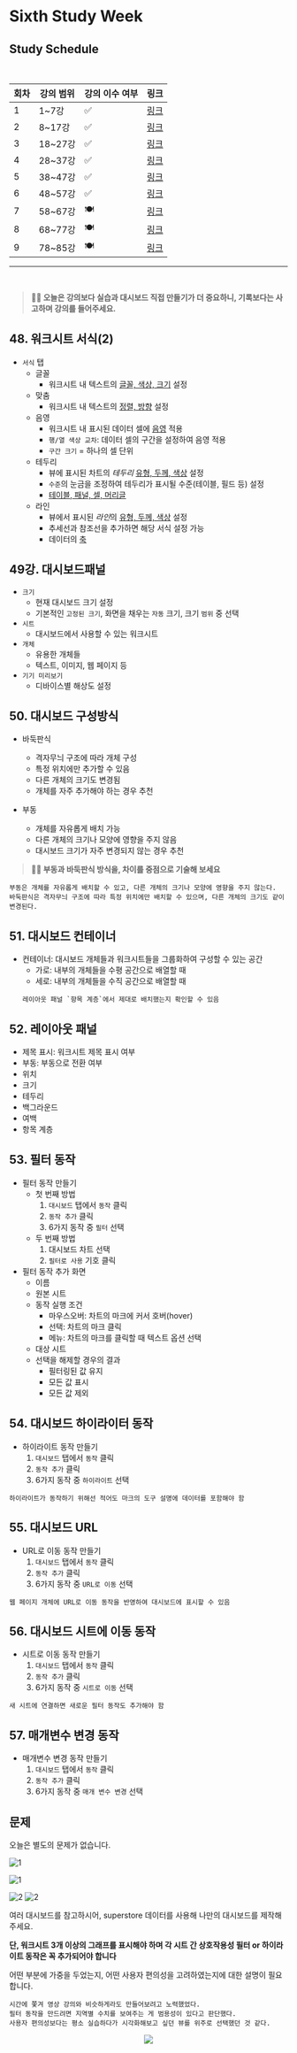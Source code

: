 # Sixth Study Week


## Study Schedule
<br>

| 회차 | 강의 범위   | 강의 이수 여부 | 링크                                                                                                     |
|------|-------------|----------------|--------------------------------------------------------------------------------------------------------|
| 1    | 1~7강       | ✅              | [링크](https://www.youtube.com/watch?v=AXkaUrJs-Ko&list=PL87tgIIryGsa5vdz6MsaOEF8PK-YqK3fz&index=84)    |
| 2    | 8~17강      | ✅              | [링크](https://www.youtube.com/watch?v=AXkaUrJs-Ko&list=PL87tgIIryGsa5vdz6MsaOEF8PK-YqK3fz&index=75)    |
| 3    | 18~27강     | ✅              | [링크](https://www.youtube.com/watch?v=AXkaUrJs-Ko&list=PL87tgIIryGsa5vdz6MsaOEF8PK-YqK3fz&index=65)    |
| 4    | 28~37강     | ✅              | [링크](https://www.youtube.com/watch?v=e6J0Ljd6h44&list=PL87tgIIryGsa5vdz6MsaOEF8PK-YqK3fz&index=55)    |
| 5    | 38~47강     | ✅              | [링크](https://www.youtube.com/watch?v=AXkaUrJs-Ko&list=PL87tgIIryGsa5vdz6MsaOEF8PK-YqK3fz&index=45)    |
| 6    | 48~57강     | ✅              | [링크](https://www.youtube.com/watch?v=AXkaUrJs-Ko&list=PL87tgIIryGsa5vdz6MsaOEF8PK-YqK3fz&index=35)    |
| 7    | 58~67강     | 🍽️             | [링크](https://www.youtube.com/watch?v=AXkaUrJs-Ko&list=PL87tgIIryGsa5vdz6MsaOEF8PK-YqK3fz&index=25)    |
| 8    | 68~77강     | 🍽️             | [링크](https://www.youtube.com/watch?v=AXkaUrJs-Ko&list=PL87tgIIryGsa5vdz6MsaOEF8PK-YqK3fz&index=15)    |
| 9    | 78~85강     | 🍽️             | [링크](https://www.youtube.com/watch?v=AXkaUrJs-Ko&list=PL87tgIIryGsa5vdz6MsaOEF8PK-YqK3fz&index=5)     |
---

<br/>
<!-- 여기까진 그대로 둬 주세요-->

> **🧞‍♀️ 오늘은 강의보다 실습과 대시보드 직접 만들기가 더 중요하니, 기록보다는 사고하며 강의를 들어주세요.**

## 48. 워크시트 서식(2)

<!-- 워크시트에 관해 본 강의에서 알게 된 점을 적어주세요 -->

- `서식` 탭
    - 글꼴
        - 워크시트 내 텍스트의 <ins>글꼴, 색상, 크기</ins> 설정
    - 맞춤
        - 워크시트 내 텍스트의 <ins>정렬, 방향</ins> 설정
    - 음영
        - 워크시트 내 표시된 데이터 셀에 <ins>음영</ins> 적용
        - `행/열 색상 교차`: 데이터 셀의 구간을 설정하여 음영 적용
        - `구간 크기` = 하나의 셀 단위
    - 테두리
        - 뷰에 표시된 차트의 *테두리* <ins>유형, 두께, 색상</ins> 설정
        - `수준`의 눈금을 조정하여 테두리가 표시될 수준(테이블, 필드 등) 설정
        - <ins>테이블, 패널, 셀, 머리글</ins>
    - 라인
        - 뷰에서 표시된 *라인*의 <ins>유형, 두께, 색상</ins> 설정
        - 추세선과 참조선을 추가하면 해당 서식 설정 가능
        - 데이터의 <ins>축</ins>

## 49강. 대시보드패널

<!-- 대시보드패널 강의에서 알게 된 점을 적어주세요. -->

- `크기`
    - 현재 대시보드 크기 설정
    - 기본적인 `고정된 크기`, 화면을 채우는 `자동` 크기, 크기 `범위` 중 선택
- `시트`
    - 대시보드에서 사용할 수 있는 워크시트
- `개체`
    - 유용한 개체들
    - 텍스트, 이미지, 웹 페이지 등
- `기기 미리보기`
    - 디바이스별 해상도 설정

## 50. 대시보드 구성방식

<!-- 알게 된 점을 적고, 아래 질문에 답해보세요 :) -->

- 바둑판식
    - 격자무늬 구조에 따라 개체 구성
    - 특정 위치에만 추가할 수 있음
    - 다른 개체의 크기도 변경됨
    - 개체를 자주 추가해야 하는 경우 추천

- 부동
    - 개체를 자유롭게 배치 가능
    - 다른 개체의 크기나 모양에 영향을 주지 않음
    - 대시보드 크기가 자주 변경되지 않는 경우 추천

> **🧞‍♀️ 부동과 바둑판식 방식을, 차이를 중점으로 기술해 보세요**

```
부동은 개체를 자유롭게 배치할 수 있고, 다른 개체의 크기나 모양에 영향을 주지 않는다.
바둑판식은 격자무늬 구조에 따라 특정 위치에만 배치할 수 있으며, 다른 개체의 크기도 같이 변경된다.
```

## 51. 대시보드 컨테이너

- 컨테이너: 대시보드 개체들과 워크시트들을 그룹화하여 구성할 수 있는 공간
    - 가로: 내부의 개체들을 수평 공간으로 배열할 때
    - 세로: 내부의 개체들을 수직 공간으로 배열할 때
    ```
    레이아웃 패널 `항목 계층`에서 제대로 배치했는지 확인할 수 있음
    ```

## 52. 레이아웃 패널

- 제목 표시: 워크시트 제목 표시 여부
- 부동: 부동으로 전환 여부
- 위치
- 크기
- 테두리
- 백그라운드
- 여백
- 항목 계층

## 53. 필터 동작

<!-- 필터 동작에 대해 알게 된 점을 적어주세요 -->

- 필터 동작 만들기
    - 첫 번째 방법
        1. `대시보드` 탭에서 `동작` 클릭
        1. `동작 추가` 클릭
        1. 6가지 동작 중 `필터` 선택
    - 두 번째 방법
        1. 대시보드 차트 선택
        1. `필터로 사용` 기호 클릭
- 필터 동작 추가 화면
    - 이름
    - 원본 시트
    - 동작 실행 조건
        - 마우스오버: 차트의 마크에 커서 호버(hover)
        - 선택: 차트의 마크 클릭
        - 메뉴: 차트의 마크를 클릭할 때 텍스트 옵션 선택
    - 대상 시트
    - 선택을 해제할 경우의 결과
        - 필터링된 값 유지
        - 모든 값 표시
        - 모든 값 제외

## 54. 대시보드 하이라이터 동작

<!-- 하이라이터에 대해 알게 된 점을 적어주세요 -->

- 하이라이트 동작 만들기
    1. `대시보드` 탭에서 `동작` 클릭
    1. `동작 추가` 클릭
    1. 6가지 동작 중 `하이라이트` 선택
```
하이라이트가 동작하기 위해선 적어도 마크의 도구 설명에 데이터를 포함해야 함
```

## 55. 대시보드 URL

<!-- URL에 대해 알게 된 점을 적어주세요 -->

- URL로 이동 동작 만들기
    1. `대시보드` 탭에서 `동작` 클릭
    1. `동작 추가` 클릭
    1. 6가지 동작 중 `URL로 이동` 선택
```
웹 페이지 개체에 URL로 이동 동작을 반영하여 대시보드에 표시할 수 있음
```

## 56. 대시보드 시트에 이동 동작

<!-- 대시보드 시트에 이동에 대해 알게 된 점을 적어주세요!-->

- 시트로 이동 동작 만들기
    1. `대시보드` 탭에서 `동작` 클릭
    1. `동작 추가` 클릭
    1. 6가지 동작 중 `시트로 이동` 선택
```
새 시트에 연결하면 새로운 필터 동작도 추가해야 함
```

## 57. 매개변수 변경 동작

<!-- 매개변수 변경 동작에 대해 알게 된 점을 적어주세요!-->

- 매개변수 변경 동작 만들기
    1. `대시보드` 탭에서 `동작` 클릭
    1. `동작 추가` 클릭
    1. 6가지 동작 중 `매개 변수 변경` 선택

## 문제

오늘은 별도의 문제가 없습니다.

![1](https://github.com/yousrchive/BUSINESS-INTELLIGENCE-TABLEAU/blob/main/study/img/3rd%20study/1688556627184.png)

![1](https://github.com/yousrchive/BUSINESS-INTELLIGENCE-TABLEAU/blob/main/study/img/3rd%20study/Global%20SuperStore%20Dashboard.png)

![2](https://github.com/yousrchive/BUSINESS-INTELLIGENCE-TABLEAU/blob/main/study/img/3rd%20study/images.jpeg)
![2](https://github.com/yousrchive/BUSINESS-INTELLIGENCE-TABLEAU/blob/main/study/img/3rd%20study/maxresdefault.jpg)

여러 대시보드를 참고하시어, superstore 데이터를 사용해 나만의 대시보드를 제작해주세요.

**단, 워크시트 3개 이상의 그래프를 표시해야 하며 각 시트 간 상호작용성 필터 or 하이라이트 동작은 꼭 추가되어야 합니다**

어떤 부분에 가중을 두었는지, 어떤 사용자 편의성을 고려하였는지에 대한 설명이 필요합니다.

```
시간에 쫓겨 영상 강의와 비슷하게라도 만들어보려고 노력했었다.
필터 동작을 만드려면 지역별 수치를 보여주는 게 범용성이 있다고 판단했다.
사용자 편의성보다는 평소 실습하다가 시각화해보고 싶던 뷰를 위주로 선택했던 것 같다.
```
<p align="center">
<img src="screenshots/스크린샷 2024-11-13 001910.png">
</p>